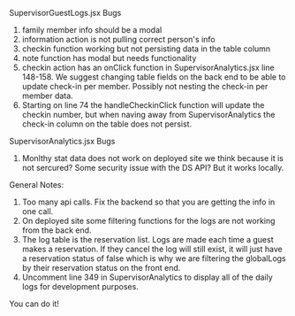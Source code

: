 SupervisorGuestLogs.jsx Bugs

1. family member info should be a modal
2. information action is not pulling correct person's info
3. checkin function working but not persisting data in the table column
4. note function has modal but needs functionality
5. checkin action has an onClick function in SupervisorAnalytics.jsx line 148-158. We suggest changing table fields on the back end to be able to update check-in per member. Possibly not nesting the check-in per member data. 
6. Starting on line 74 the handleCheckinClick function will update the checkin number, but when naving away from SupervisorAnalytics the check-in column on the table does not persist.

SupervisorAnalytics.jsx Bugs

1. Monlthy stat data does not work on deployed site we think because it is not sercured? Some security issue with the DS API? But it works locally. 


General Notes:

1. Too many api calls. Fix the backend so that you are getting the info in one call. 
2. On deployed site some filtering functions for the logs are not working from the back end.
3. The log table is the reservation list. Logs are made each time a guest makes a reservation. If they cancel the log will still exist, it will just have a reservation status of false which is why we are filtering the globalLogs by their reservation status on the front end. 
4. Uncomment line 349 in SupervisorAnalytics to display all of the daily logs for development purposes. 

You can do it!  


